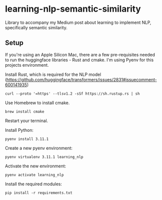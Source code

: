 # learning-nlp-semantic-similarity
Library to accompany my Medium post about learning to implement NLP, specifically semantic similarity. 

## Setup ##

If you're using an Apple Silicon Mac, there are a few pre-requisites needed to run the huggingface libraries - Rust and cmake. I'm using Pyenv for this projects environment.

Install Rust, which is required for the NLP model (https://github.com/huggingface/transformers/issues/2831#issuecomment-600141935)

    curl --proto '=https' --tlsv1.2 -sSf https://sh.rustup.rs | sh

Use Homebrew to install cmake.

    brew install cmake

Restart your terminal.

Install Python:

    pyenv install 3.11.1

Create a new pyenv environment:

    pyenv virtualenv 3.11.1 learning_nlp

Activate the new environment:

    pyenv activate learning_nlp

Install the required modules:

    pip install -r requirements.txt